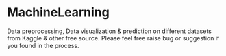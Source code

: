 # MachineLearning
Data preprocessing, Data visualization & prediction on different datasets from Kaggle & other free source.
Please feel free raise bug or suggestion if you found in the process.
